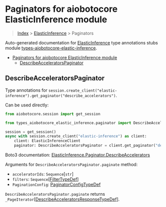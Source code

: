 <a id="paginators-for-aiobotocore-elasticinference-module"></a>

# Paginators for aiobotocore ElasticInference module

> [Index](..) > [ElasticInference](.) > Paginators

Auto-generated documentation for
[ElasticInference](https://boto3.amazonaws.com/v1/documentation/api/latest/reference/services/elastic-inference.html#ElasticInference)
type annotations stubs module
[types-aiobotocore-elastic-inference](https://pypi.org/project/types-aiobotocore-elastic-inference/).

- [Paginators for aiobotocore ElasticInference module](#paginators-for-aiobotocore-elasticinference-module)
  - [DescribeAcceleratorsPaginator](#describeacceleratorspaginator)

<a id="describeacceleratorspaginator"></a>

## DescribeAcceleratorsPaginator

Type annotations for
`session.create_client("elastic-inference").get_paginator("describe_accelerators")`.

Can be used directly:

```python
from aiobotocore.session import get_session

from types_aiobotocore_elastic_inference.paginator import DescribeAcceleratorsPaginator

session = get_session()
async with session.create_client("elastic-inference") as client:
    client: ElasticInferenceClient
    paginator: DescribeAcceleratorsPaginator = client.get_paginator("describe_accelerators")
```

Boto3 documentation:
[ElasticInference.Paginator.DescribeAccelerators](https://boto3.amazonaws.com/v1/documentation/api/latest/reference/services/elastic-inference.html#ElasticInference.Paginator.DescribeAccelerators)

Arguments for `DescribeAcceleratorsPaginator.paginate` method:

- `acceleratorIds`: `Sequence`\[`str`\]
- `filters`: `Sequence`\[[FilterTypeDef](./type_defs.md#filtertypedef)\]
- `PaginationConfig`:
  [PaginatorConfigTypeDef](./type_defs.md#paginatorconfigtypedef)

`DescribeAcceleratorsPaginator.paginate` returns
`_PageIterator`\[[DescribeAcceleratorsResponseTypeDef](./type_defs.md#describeacceleratorsresponsetypedef)\].
